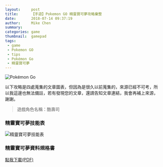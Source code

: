 ```yaml
---
layout:     post
title:      【手遊】Pokemon GO 精靈寶可夢攻略彙整
date:       2018-07-14 09:37:19
author:     Mike Chen
summary:    
categories: game
thumbnail:  gamepad
tags:
 - game
 - Pokemon GO
 - tips
 - Pokémon Go
 - 精靈寶可夢
---
```



![Pokémon Go](https://i.imgur.com/hUxY0Us.jpg)

以下攻略是四處蒐集的文章圖表，但因為是很久以前蒐集的，來源已經不可考，所以我這邊也無法備註，若有發現您的文章，還請告知文章連結，我會再補上來源，謝謝。

> 遊戲角色名稱：酷壽司


### 精靈寶可夢技能表

![精靈寶可夢技能表](https://i.imgur.com/pveYtBz.png)

### 精靈寶可夢資料規格書

[點我下載(PDF)](https://mike2014mike.github.io/sample/2018-07-14/pokemon-spec.pdf)

